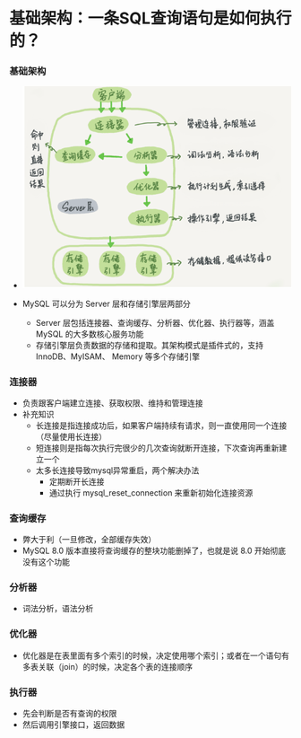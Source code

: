 # 基础架构：一条SQL查询语句是如何执行的？

### 基础架构

- <img src="images/MySQL逻辑架构图.png" alt="MySQL逻辑架构图" style="zoom:150%;" />

- MySQL 可以分为 Server 层和存储引擎层两部分
  -  Server 层包括连接器、查询缓存、分析器、优化器、执行器等，涵盖 MySQL 的大多数核心服务功能
  - 存储引擎层负责数据的存储和提取。其架构模式是插件式的，支持 InnoDB、MyISAM、 Memory 等多个存储引擎





### 连接器

- 负责跟客户端建立连接、获取权限、维持和管理连接
- 补充知识
  - 长连接是指连接成功后，如果客户端持续有请求，则一直使用同一个连接（尽量使用长连接）
  - 短连接则是指每次执行完很少的几次查询就断开连接，下次查询再重新建立一个
  - 太多长连接导致mysql异常重启，两个解决办法
    - 定期断开长连接
    - 通过执行 mysql_reset_connection 来重新初始化连接资源





### 查询缓存

- 弊大于利（一旦修改，全部缓存失效）
- MySQL 8.0 版本直接将查询缓存的整块功能删掉了，也就是说 8.0 开始彻底没有这个功能





### 分析器

- 词法分析，语法分析





### 优化器

- 优化器是在表里面有多个索引的时候，决定使用哪个索引；或者在一个语句有多表关联（join）的时候，决定各个表的连接顺序





### 执行器

- 先会判断是否有查询的权限
- 然后调用引擎接口，返回数据